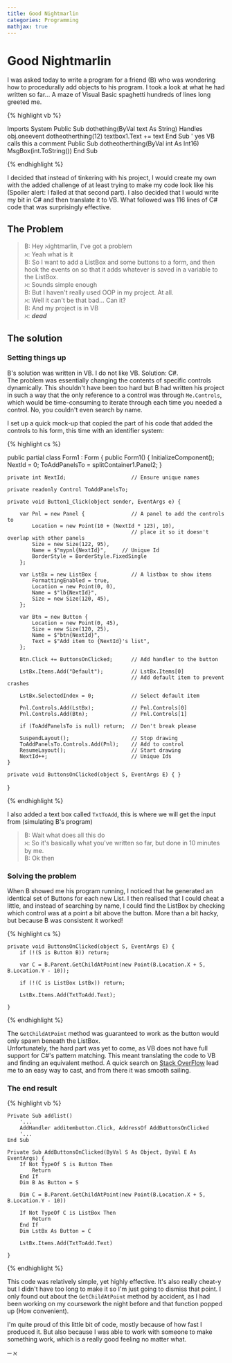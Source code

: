 ```yaml
---
title: Good Nightmarlin   
categories: Programming
mathjax: true
---
```


# Good Nightmarlin

I was asked today to write a program for a friend (B) who was wondering how to procedurally add objects to his program.
I took a look at what he had written so far... A maze of Visual Basic spaghetti hundreds of lines long greeted me.

{% highlight vb %}

Imports System
Public Sub dothething(ByVal text As String) Handles obj.oneevent
    dotheotherthing(12)
    textbox1.Text += text
End Sub ' yes VB calls this a comment
Public Sub dotheotherthing(ByVal int As Int16)
    MsgBox(int.ToString())
End Sub

{% endhighlight %}

I decided that instead of tinkering with his project, I would create my own with the added challenge of at least
trying to make my code look like his (Spoiler alert: I failed at that second part). I also decided that I would
write my bit in C# and then translate it to VB. What followed was 116 lines of C# code that was surprisingly
effective.

## The Problem

> B: Hey $\aleph$ightmarlin, I've got a problem  
> $\aleph$: Yeah what is it  
> B: So I want to add a ListBox and some buttons to a form, and then hook the events on so that it adds
whatever is saved in a variable to the ListBox.  
> $\aleph$: Sounds simple enough  
> B: But I haven't really used OOP in my project. At all.  
> $\aleph$: Well it can't be that bad... Can it?  
> B: And my project is in VB  
> $\aleph$: ***dead***

## The solution

### Setting things up

B's solution was written in VB. I do not like VB. Solution: C#.  
The problem was essentially changing the contents of specific controls dynamically. This shouldn't have been
too hard but B had written his project in such a way that the only reference to a control was through
`Me.Controls`, which would be time-consuming to iterate through each time you needed a control. No, you couldn't
even search by name.

I set up a quick mock-up that copied the part of his code that added the controls to his form, this time with an
identifier system:

{% highlight cs %}

public partial class Form1 : Form {
    public Form1() {
        InitializeComponent();
        NextId = 0;
        ToAddPanelsTo = splitContainer1.Panel2;
    }

    private int NextId;                     // Ensure unique names
        
    private readonly Control ToAddPanelsTo;
        
    private void Button1_Click(object sender, EventArgs e) {

        var Pnl = new Panel {               // A panel to add the controls to
            Location = new Point(10 + (NextId * 123), 10), 
                                            // place it so it doesn't overlap with other panels
            Size = new Size(122, 95), 
            Name = $"mypnl{NextId}",     // Unique Id
            BorderStyle = BorderStyle.FixedSingle
        };
			
        var LstBx = new ListBox {           // A listbox to show items
            FormattingEnabled = true,
            Location = new Point(0, 0), 
            Name = $"lb{NextId}",
            Size = new Size(120, 45),
        };
			
        var Btn = new Button {
            Location = new Point(0, 45),
            Size = new Size(120, 25),
            Name = $"btn{NextId}",
            Text = $"Add item to {NextId}'s list",
        };
			
        Btn.Click += ButtonsOnClicked;      // Add handler to the button
            
        LstBx.Items.Add("Default");         // LstBx.Items[0]
   	                                        // Add default item to prevent crashes
       			                              
        LstBx.SelectedIndex = 0;            // Select default item
            
        Pnl.Controls.Add(LstBx);            // Pnl.Controls[0]
        Pnl.Controls.Add(Btn);              // Pnl.Controls[1]
           
        if (ToAddPanelsTo is null) return;  // Don't break please
            
        SuspendLayout();                    // Stop drawing
        ToAddPanelsTo.Controls.Add(Pnl);    // Add to control
        ResumeLayout();	                    // Start drawing
        NextId++;                           // Unique Ids
    }
        
    private void ButtonsOnClicked(object S, EventArgs E) { }
        
}
    
{% endhighlight %} 

I also added a text box called `TxtToAdd`, this is where we will get the input from (simulating B's program)

> B: Wait what does all this do  
> $\aleph$: So it's basically what you've written so far, but done in 10 minutes by me.  
> B: Ok then

### Solving the problem

When B showed me his program running, I noticed that he generated an identical set of Buttons for each new List.
I then realised that I could cheat a little, and instead of searching by name, I could find the ListBox by
checking which control was at a point a bit above the button. More than a bit hacky, but because B was consistent
it worked!

{% highlight cs %}

    private void ButtonsOnClicked(object S, EventArgs E) { 
        if (!(S is Button B)) return;
        
        var C = B.Parent.GetChildAtPoint(new Point(B.Location.X + 5, B.Location.Y - 10));
        
        if (!(C is ListBox LstBx)) return;
        
        LstBx.Items.Add(TxtToAdd.Text);
        
    }

{% endhighlight %}

The `GetChildAtPoint` method was guaranteed to work as the button would only spawn beneath the ListBox.  
Unfortunately, the hard part was yet to come, as VB does not have full support for C#'s pattern matching.
This meant translating the code to VB and finding an equivalent method. A quick search on
[Stack OverFlow](https://stackoverflow.com/questions/47495455/vb-net-equivalent-for-c-sharp-7-type-pattern-matching)
lead me to an easy way to cast, and from there it was smooth sailing.

### The end result

{% highlight vb %}

    Private Sub addlist()
        '...
        AddHandler additembutton.Click, AddressOf AddButtonsOnClicked
        '...
    End Sub

    Private Sub AddButtonsOnClicked(ByVal S As Object, ByVal E As EventArgs) { 
        If Not TypeOf S is Button Then
            Return
        End If
        Dim B As Button = S
        
        Dim C = B.Parent.GetChildAtPoint(new Point(B.Location.X + 5, B.Location.Y - 10))
        
        If Not TypeOf C is ListBox Then
            Return
        End If
        Dim LstBx As Button = C
        
        LstBx.Items.Add(TxtToAdd.Text)
        
    }

{% endhighlight %}

This code was relatively simple, yet highly effective. It's also really cheat-y but I didn't have too long
to make it so I'm just going to dismiss that point. I only found out about the `GetChildAtPoint` method by
accident, as I had been working on my coursework the night before and that function popped up (How convenient).  

I'm quite proud of this little bit of code, mostly because of how fast I produced it. But also because I was
able to work with someone to make something work, which is a really good feeling no matter what.

&#9472; $\aleph$